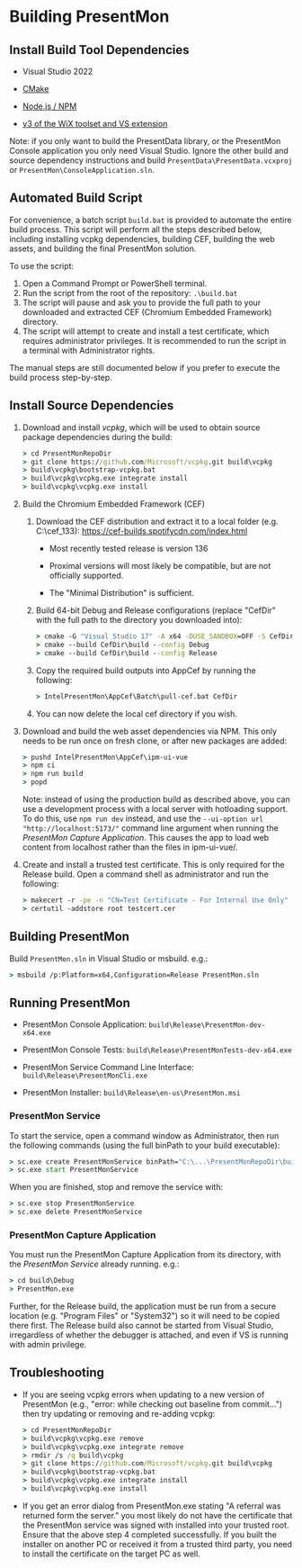 # Building PresentMon

## Install Build Tool Dependencies

- Visual Studio 2022

- [CMake](https://cmake.org)

- [Node.js / NPM](https://nodejs.org/en/download)

- [v3 of the WiX toolset and VS extension](https://wixtoolset.org/docs/wix3/)

Note: if you only want to build the PresentData library, or the PresentMon Console application
you only need Visual Studio.  Ignore the other build and source dependency instructions and build
`PresentData\PresentData.vcxproj` or `PresentMon\ConsoleApplication.sln`.

## Automated Build Script

For convenience, a batch script `build.bat` is provided to automate the entire build process. This script will perform all the steps described below, including installing vcpkg dependencies, building CEF, building the web assets, and building the final PresentMon solution.

To use the script:
1. Open a Command Prompt or PowerShell terminal.
2. Run the script from the root of the repository: `.\build.bat`
3. The script will pause and ask you to provide the full path to your downloaded and extracted CEF (Chromium Embedded Framework) directory.
4. The script will attempt to create and install a test certificate, which requires administrator privileges. It is recommended to run the script in a terminal with Administrator rights.

The manual steps are still documented below if you prefer to execute the build process step-by-step.

## Install Source Dependencies

1. Download and install *vcpkg*, which will be used to obtain source package dependencies during the build:

    ```bat
    > cd PresentMonRepoDir
    > git clone https://github.com/Microsoft/vcpkg.git build\vcpkg
    > build\vcpkg\bootstrap-vcpkg.bat
    > build\vcpkg\vcpkg.exe integrate install
    > build\vcpkg\vcpkg.exe install
    ```

2. Build the Chromium Embedded Framework (CEF)

    1. Download the CEF distribution and extract it to a local folder (e.g. C:\cef_133): https://cef-builds.spotifycdn.com/index.html

        - Most recently tested release is version 136

        - Proximal versions will most likely be compatible, but are not officially supported.

        - The "Minimal Distribution" is sufficient.

    2. Build 64-bit Debug and Release configurations (replace "CefDir" with the full path to the directory you downloaded into):

        ```bat
        > cmake -G "Visual Studio 17" -A x64 -DUSE_SANDBOX=OFF -S CefDir -B CefDir\build
        > cmake --build CefDir\build --config Debug
        > cmake --build CefDir\build --config Release
        ```

    3. Copy the required build outputs into AppCef by running the following:

        ```bat
        > IntelPresentMon\AppCef\Batch\pull-cef.bat CefDir
        ```

    4. You can now delete the local cef directory if you wish.

3. Download and build the web asset dependencies via NPM.  This only needs to be run once on fresh clone, or after new packages are added:

    ```bat
    > pushd IntelPresentMon\AppCef\ipm-ui-vue
    > npm ci
    > npm run build
    > popd
    ```

    Note: instead of using the production build as described above, you can use a development process with a local server with hotloading support.  To do this, use `npm run dev` instead, and use the `--ui-option url "http://localhost:5173/"` command line argument when running the *PresentMon Capture Application*.  This causes the app to load web content from localhost rather than the files in ipm-ui-vue/.

4. Create and install a trusted test certificate.  This is only required for the Release build.  Open a command shell as administrator and run the following:

    ```bat
    > makecert -r -pe -n "CN=Test Certificate - For Internal Use Only" -ss PrivateCertStore testcert.cer
    > certutil -addstore root testcert.cer
    ```

## Building PresentMon

Build `PresentMon.sln` in Visual Studio or msbuild.  e.g.:

```bat
> msbuild /p:Platform=x64,Configuration=Release PresentMon.sln
```

## Running PresentMon

- PresentMon Console Application: `build\Release\PresentMon-dev-x64.exe`

- PresentMon Console Tests: `build\Release\PresentMonTests-dev-x64.exe`

- PresentMon Service Command Line Interface: `build\Release\PresentMonCli.exe`

- PresentMon Installer: `build\Release\en-us\PresentMon.msi`

### PresentMon Service

To start the service, open a command window as Administrator, then run the following commands (using the full binPath to your build executable):

```bat
> sc.exe create PresentMonService binPath="C:\...\PresentMonRepoDir\build\Release\PresentMonService.exe"
> sc.exe start PresentMonService
```

When you are finished, stop and remove the service with:

```bat
> sc.exe stop PresentMonService
> sc.exe delete PresentMonService
```

### PresentMon Capture Application

You must run the PresentMon Capture Application from its directory, with the *PresentMon Service* already running.  e.g.:

```bat
> cd build\Debug
> PresentMon.exe
```

Further, for the Release build, the application must be run from a secure location (e.g. "Program Files" or "System32") so it will need to be copied there first. The Release build also cannot be started from Visual Studio, irregardless of whether the debugger is attached, and even if VS is running with admin privilege.

## Troubleshooting

- If you are seeing vcpkg errors when updating to a new version of PresentMon (e.g., "error: while checking out baseline from commit...") then try updating or removing and re-adding vcpkg:

    ```bat
    > cd PresentMonRepoDir
    > build\vcpkg\vcpkg.exe remove
    > build\vcpkg\vcpkg.exe integrate remove
    > rmdir /s /q build\vcpkg
    > git clone https://github.com/Microsoft/vcpkg.git build\vcpkg
    > build\vcpkg\bootstrap-vcpkg.bat
    > build\vcpkg\vcpkg.exe integrate install
    > build\vcpkg\vcpkg.exe install
    ```

- If you get an error dialog from PresentMon.exe stating "A referral was returned form the server."
  you most likely do not have the certificate that the PresentMon service was signed with installed
  into your trusted root.  Ensure that the above step 4 completed successfully.  If you built the
  installer on another PC or received it from a trusted third party, you need to install the
  certificate on the target PC as well.
